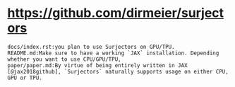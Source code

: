 # https://github.com/dirmeier/surjectors

```console
docs/index.rst:you plan to use Surjectors on GPU/TPU.
README.md:Make sure to have a working `JAX` installation. Depending whether you want to use CPU/GPU/TPU,
paper/paper.md:By virtue of being entirely written in JAX [@jax2018github], `Surjectors` naturally supports usage on either CPU, GPU or TPU.

```
